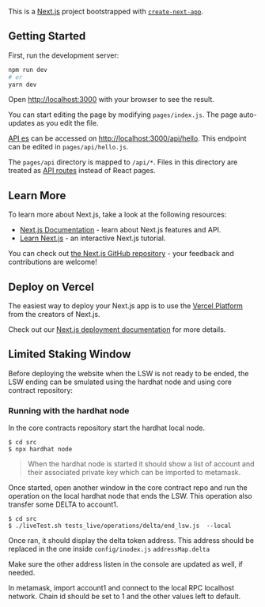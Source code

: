 This is a [Next.js](https://nextjs.org/) project bootstrapped with [`create-next-app`](https://github.com/vercel/next.js/tree/canary/packages/create-next-app).

## Getting Started
First, run the development server:

```bash
npm run dev
# or
yarn dev
```

Open [http://localhost:3000](http://localhost:3000) with your browser to see the result.

You can start editing the page by modifying `pages/index.js`. The page auto-updates as you edit the file.

[API es](https://nextjs.org/docs/api-routes/introduction) can be accessed on [http://localhost:3000/api/hello](http://localhost:3000/api/hello). This endpoint can be edited in `pages/api/hello.js`.

The `pages/api` directory is mapped to `/api/*`. Files in this directory are treated as [API routes](https://nextjs.org/docs/api-routes/introduction) instead of React pages.

## Learn More

To learn more about Next.js, take a look at the following resources:

- [Next.js Documentation](https://nextjs.org/docs) - learn about Next.js features and API.
- [Learn Next.js](https://nextjs.org/learn) - an interactive Next.js tutorial.

You can check out [the Next.js GitHub repository](https://github.com/vercel/next.js/) - your feedback and contributions are welcome!

## Deploy on Vercel

The easiest way to deploy your Next.js app is to use the [Vercel Platform](https://vercel.com/import?utm_medium=default-template&filter=next.js&utm_source=create-next-app&utm_campaign=create-next-app-readme) from the creators of Next.js.

Check out our [Next.js deployment documentation](https://nextjs.org/docs/deployment) for more details.


## Limited Staking Window
Before deploying the website when the LSW is not ready to be ended, the LSW ending can be smulated using the hardhat node and using core contract repository:

### Running with the hardhat node
In the core contracts repository start the hardhat local node. 
```
$ cd src
$ npx hardhat node
```

> When the hardhat node is started it should show a list of account and their associated private key which can be imported to metamask.

Once started, open another window in the core contract repo and run the operation on the local hardhat node that ends the LSW. This operation also transfer some DELTA to account1.
```
$ cd src
$ ./liveTest.sh tests_live/operations/delta/end_lsw.js  --local
```

Once ran, it should display the delta token address. This address should be replaced in the one inside ```config/inodex.js``` ```addressMap.delta```

Make sure the other address listen in the console are updated as well, if needed.

In metamask, import account1 and connect to the local RPC localhost network. Chain id should be set to 1 and the other values left to default.
